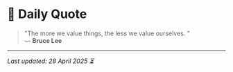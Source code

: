 # 📜 Daily Quote

> "The more we value things, the less we value ourselves.  "  
> — **Bruce Lee**

---

_Last updated: 28 April 2025 ⏳_
